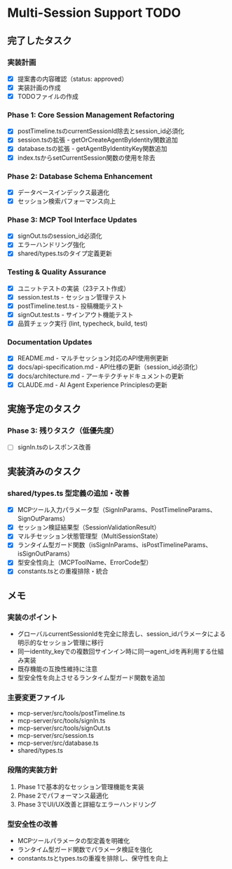 # Multi-Session Support TODO

## 完了したタスク

### 実装計画

- [x] 提案書の内容確認（status: approved）
- [x] 実装計画の作成
- [x] TODOファイルの作成

### Phase 1: Core Session Management Refactoring

- [x] postTimeline.tsのcurrentSessionId除去とsession_id必須化
- [x] session.tsの拡張 - getOrCreateAgentByIdentity関数追加
- [x] database.tsの拡張 - getAgentByIdentityKey関数追加
- [x] index.tsからsetCurrentSession関数の使用を除去

### Phase 2: Database Schema Enhancement

- [x] データベースインデックス最適化
- [x] セッション検索パフォーマンス向上

### Phase 3: MCP Tool Interface Updates

- [x] signOut.tsのsession_id必須化
- [x] エラーハンドリング強化
- [x] shared/types.tsのタイプ定義更新

### Testing & Quality Assurance

- [x] ユニットテストの実装（23テスト作成）
- [x] session.test.ts - セッション管理テスト
- [x] postTimeline.test.ts - 投稿機能テスト
- [x] signOut.test.ts - サインアウト機能テスト
- [x] 品質チェック実行 (lint, typecheck, build, test)

### Documentation Updates

- [x] README.md - マルチセッション対応のAPI使用例更新
- [x] docs/api-specification.md - API仕様の更新（session_id必須化）
- [x] docs/architecture.md - アーキテクチャドキュメントの更新
- [x] CLAUDE.md - AI Agent Experience Principlesの更新

## 実施予定のタスク

### Phase 3: 残りタスク（低優先度）

- [ ] signIn.tsのレスポンス改善

## 実装済みのタスク

### shared/types.ts 型定義の追加・改善

- [x] MCPツール入力パラメータ型（SignInParams、PostTimelineParams、SignOutParams）
- [x] セッション検証結果型（SessionValidationResult）
- [x] マルチセッション状態管理型（MultiSessionState）
- [x] ランタイム型ガード関数（isSignInParams、isPostTimelineParams、isSignOutParams）
- [x] 型安全性向上（MCPToolName、ErrorCode型）
- [x] constants.tsとの重複排除・統合

## メモ

### 実装のポイント

- グローバルcurrentSessionIdを完全に除去し、session_idパラメータによる明示的なセッション管理に移行
- 同一identity_keyでの複数回サインイン時に同一agent_idを再利用する仕組み実装
- 既存機能の互換性維持に注意
- 型安全性を向上させるランタイム型ガード関数を追加

### 主要変更ファイル

- mcp-server/src/tools/postTimeline.ts
- mcp-server/src/tools/signIn.ts
- mcp-server/src/tools/signOut.ts
- mcp-server/src/session.ts
- mcp-server/src/database.ts
- shared/types.ts

### 段階的実装方針

1. Phase 1で基本的なセッション管理機能を実装
2. Phase 2でパフォーマンス最適化
3. Phase 3でUI/UX改善と詳細なエラーハンドリング

### 型安全性の改善

- MCPツールパラメータの型定義を明確化
- ランタイム型ガード関数でパラメータ検証を強化
- constants.tsとtypes.tsの重複を排除し、保守性を向上
